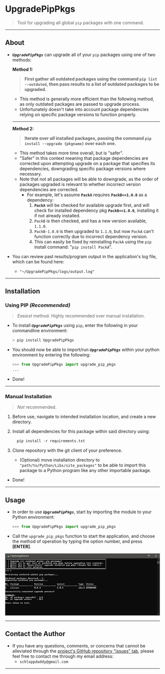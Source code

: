 # UpgradePipPkgs

> Tool for upgrading all global `pip` packages with one command.

---

## About

- **_`UpgradePipPkgs`_** can upgrade all of your `pip` packages using one of two methods:

  **Method 1:**

  > **First gather all outdated packages using the command `pip list --outdated`, then pass results to a list of outdated packages to be upgraded.**

  - This method is generally more efficient than the following method, as only outdated packages are passed to upgrade process.
  - Unfortunately doesn't take into account package dependencies relying on specific package versions to function properly.

  ---

  **Method 2:**

  > **Iterate over _all_ installed packages, passing the command `pip install --upgrade {pkgname}` over each one.**

  - This method takes more time overall, but is "safer".
  - "Safer" in this context meaning that package dependencies are corrected upon attempting upgrade on a package that specifies its dependencies, downgrading specific package versions where necessary.
  - Note that not all packages will be able to downgrade, as the order of packages upgraded is relevant to whether incorrect version dependencies are corrected.
    - For example, let's assume **`PackA`** requires **`PackB<=1.0.0`** as a dependency:
      1. **`PackA`** will be checked for available upgrade first, and will check for installed dependency pkg **`PackB<=1.0.0`**, installing it if not already installed.
      2. `PackB` is then checked, and has a new version available, `1.1.0`.
      3. `PackB-1.0.0` is then upgraded to `1.1.0`, but now `PackA` can't function correctly due to incorrect dependency version.
      4. This can easily be fixed by reinstalling `PackA` using the `pip` install command: "`pip install PackA`".

- You can review past results/program output in the application's log file, which can be found here:
  - `"~/UpgradePipPkgs/logs/output.log"`

---

## Installation

### Using PIP _(Recommended)_

> _Easiest_ method. Highly recommended over manual installation.

- To install _**`UpgradePipPkgs`**_ using `pip`, enter the following in your commandline environment:

  ```python
  > pip install UpgradePipPkgs
  ```

- You should now be able to import/run _**`UpgradePipPkgs`**_ within your python environment by entering the following:

  ```python
  >>> from UpgradePipPkgs import upgrade_pip_pkgs
  ...
  ```

- Done!

---

### Manual Installation

> _Not_ recommended.

1. Before use, navigate to intended installation location, and create a new directory.
2. Install all dependencies for this package within said directory using:

   ```python
     pip install -r requirements.txt
   ```

3. Clone repository with the git client of your preference.
   - (Optional) move installation directory to `"path/to/Python/Libs/site_packages"` to be able to import this package to a Python program like any other importable package.

- Done!

---

## Usage

- In order to use _**`UpgradePipPkgs`**_, start by importing the module to your Python environment:

  ```python
  >>> from UpgradePipPkgs import upgrade_pip_pkgs
  ```

- Call the `upgrade_pip_pkgs` function to start the application, and choose the method of operation by typing the option number, and press **[ENTER]**.

![alt](./img/README_screenshot.png)

---

## Contact the Author

- If you have any questions, comments, or concerns that cannot be alleviated through the [project's GitHub repository "issues" tab](https://github.com/schlopp96/UpgradePipPkgs), please feel free to contact me through my email address:
  - `schloppdaddy@gmail.com`

---
